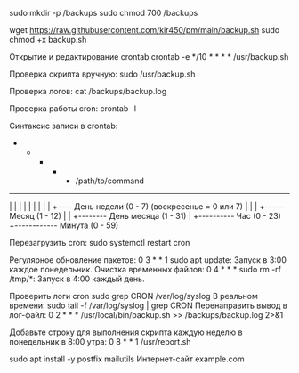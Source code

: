 sudo mkdir -p /backups
sudo chmod 700 /backups


wget https://raw.githubusercontent.com/kir450/pm/main/backup.sh
sudo chmod +x backup.sh


Открытие и редактирование crontab
crontab -e
*/10 * * * * /usr/backup.sh


Проверка скрипта вручную: 
sudo /usr/backup.sh


Проверка логов:
cat /backups/backup.log


Проверка работы cron:
crontab -l


Синтаксис записи в crontab:
* * * * * /path/to/command
- - - - -
| | | | |
| | | | +---- День недели (0 - 7) (воскресенье = 0 или 7)
| | | +------ Месяц (1 - 12)
| | +-------- День месяца (1 - 31)
| +---------- Час (0 - 23)
+------------ Минута (0 - 59)


Перезагрузить cron:
sudo systemctl restart cron


Регулярное обновление пакетов:
0 3 * * 1 sudo apt update: Запуск в 3:00 каждое понедельник.
Очистка временных файлов:
0 4 * * * sudo rm -rf /tmp/*: Запуск в 4:00 каждый день.


Проверить логи cron
sudo grep CRON /var/log/syslog
В реальном времени:
sudo tail -f /var/log/syslog | grep CRON
Перенаправить вывод в лог-файл:
0 2 * * * /usr/local/bin/backup.sh >> /backups/backup.log 2>&1


Добавьте строку для выполнения скрипта каждую неделю в понедельник в 8:00 утра:
0 8 * * 1 /usr/report.sh


sudo apt install -y postfix mailutils
Интернет-сайт
example.com
